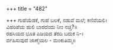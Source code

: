 +++
title = "482"

+++
ಗುಹೆಯೆಡಕೆ, ಗುಹೆ ಬಲಕೆ, ನಡುವೆ ಮಲೆ; ಕಣಿವೆಯಲಿ।  
ವಿಹರಿಪೆಯ ಹುಲಿ ಬಾರದೆಂದು ನೀಂ ನಚ್ಚಿ?॥  
ರಹಸಿಯದ ಭೂತ ಪಿಡಿಯದ ತೆರದಿ ಬದುಕ ನಿ-।  
ರ್ವಹಿಸುವುದೆ ಜಾಣ್ಮೆಯಲ - ಮಂಕುತಿಮ್ಮ॥  
